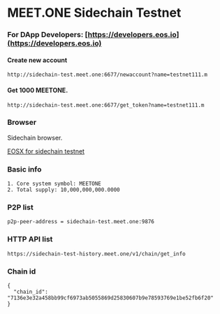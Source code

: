 # MEET.ONE Sidechain Testnet

### For DApp Developers: [https://developers.eos.io](https://developers.eos.io)

#### Create new account

```
http://sidechain-test.meet.one:6677/newaccount?name=testnet111.m
```

#### Get 1000 MEETONE.

```
http://sidechain-test.meet.one:6677/get_token?name=testnet111.m
```

### Browser

Sidechain browser.

[EOSX for sidechain testnet](https://meetone-test.eosx.io/)


### Basic info

```
1. Core system symbol: MEETONE
2. Total supply: 10,000,000,000.0000
```

### P2P list

```
p2p-peer-address = sidechain-test.meet.one:9876
```


### HTTP API list

```
https://sidechain-test-history.meet.one/v1/chain/get_info
```

### Chain id

```
{
  "chain_id": "7136e3e32a458bb99cf6973ab5055869d25830607b9e78593769e1be52fb6f20"
}
```
